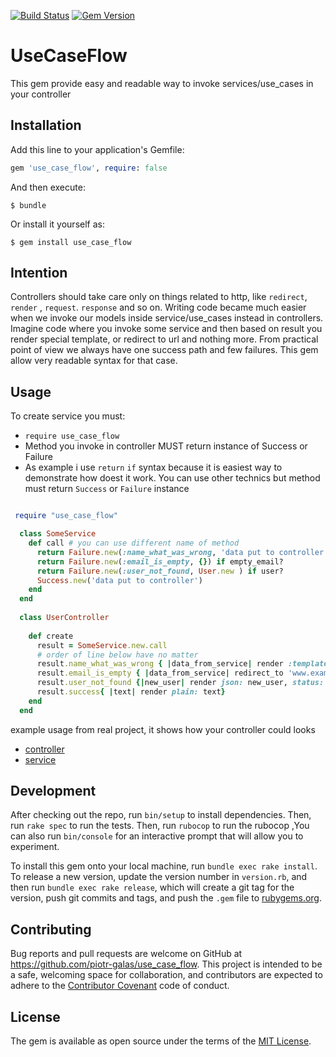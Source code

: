 [![Build Status](https://travis-ci.org/piotr-galas/use_case_flow.svg?branch=master)](https://travis-ci.org/piotr-galas/use_case_flow)
[![Gem Version](https://badge.fury.io/rb/use_case_flow.svg)](https://badge.fury.io/rb/use_case_flow)
# UseCaseFlow

This gem provide easy and readable way to invoke services/use_cases in your controller

## Installation

Add this line to your application's Gemfile:

```ruby
gem 'use_case_flow', require: false
```

And then execute:

    $ bundle

Or install it yourself as:

    $ gem install use_case_flow
    
## Intention
    
Controllers should take care only on things related to http, like `redirect`, `render` , `request`. `response` and so on. Writing code became much easier when we invoke our models inside service/use_cases
 instead in controllers. Imagine code where you invoke some service and then based on result you render special template, or redirect to url and nothing more. From practical point of view we always have one success path
 and few failures.  This gem allow very readable syntax for that case.
 


## Usage
   To create service you must:
   -  `require use_case_flow` 
   -  Method you invoke in controller MUST return instance of Success or Failure
   -  As example i use `return` `if`  syntax because it is easiest way to demonstrate how doest it work. You can use other technics but method must return `Success` or `Failure` instance 
 
   ```ruby
   
    require "use_case_flow"
   
     class SomeService
       def call # you can use different name of method 
         return Failure.new(:name_what_was_wrong, 'data put to controller') if semething_go_wrong
         return Failure.new(:email_is_empty, {}) if empty_email? 
         return Failure.new(:user_not_found, User.new ) if user?
         Success.new('data put to controller')   
       end
     end
     
     class UserController
        
       def create
         result = SomeService.new.call
         # order of line below have no matter
         result.name_what_was_wrong { |data_from_service| render :template, json: data_from_service }
         result.email_is_empty { |data_from_service| redirect_to 'www.example.com' }
         result.user_not_found {|new_user| render json: new_user, status: 422}
         result.success{ |text| render plain: text}
       end
     end
   ```
   example usage from real project, it shows how your controller could looks
   - [controller](https://github.com/piotr-galas/use_case_flow/blob/master/example/auction_controller.rb)
   - [service](https://github.com/piotr-galas/use_case_flow/blob/master/example/archive.rb)

## Development

After checking out the repo, run `bin/setup` to install dependencies. Then, run `rake spec` to run the tests. Then, run `rubocop` to run the rubocop ,You can also run `bin/console` for an interactive prompt that will allow you to experiment.

To install this gem onto your local machine, run `bundle exec rake install`. To release a new version, update the version number in `version.rb`, and then run `bundle exec rake release`, which will create a git tag for the version, push git commits and tags, and push the `.gem` file to [rubygems.org](https://rubygems.org).

## Contributing

Bug reports and pull requests are welcome on GitHub at https://github.com/piotr-galas/use_case_flow. This project is intended to be a safe, welcoming space for collaboration, and contributors are expected to adhere to the [Contributor Covenant](http://contributor-covenant.org) code of conduct.


## License

The gem is available as open source under the terms of the [MIT License](http://opensource.org/licenses/MIT).

